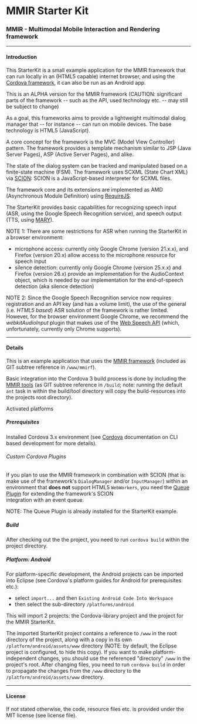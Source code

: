 MMIR Starter Kit
===========

### MMIR - Multimodal Mobile Interaction and Rendering framework

----

#### Introduction

This StarterKit is a small example application for the MMIR framework that can run locally in an (HTML5 capable) internet browser, and using the [Cordova framework][0], it can also be run as an Android app.


This is an ALPHA version for the MMIR framework (CAUTION: significant parts of the framework -- such as the API,
used technology etc. -- may still be subject to change)

As a goal, this frameworks aims to provide a lightweight multimodal dialog manager that -- for instance -- can run
on mobile devices. The base technology is HTML5 (JavaScript).

A core concept for the framework is the MVC (Model View Controller) pattern. The framework provides a template
mechanism similar to JSP (Java Server Pages), ASP (Active Server Pages), and alike.

The state of the dialog system can be tracked and manipulated based on a finite-state machine (FSM).
The framework uses SCXML (State Chart XML) via [SCION][1]: SCION is a JavaScript-based interpreter for SCXML files.

The framework core and its extensions are implemented as AMD (Asynchronous Module Definition) using [RequireJS][3].


The StarterKit provides basic capabilities for recognizing speech input (ASR, using the Google Speech Recognition service), and speech output (TTS, using [MARY][2]).

NOTE 1: There are some restrictions for ASR when running the StarterKit in a browser environment:
 * microphone access: currently only Google Chrome (version 21.x.x), and Firefox (version 20.x) allow access to the microphone resource for speech input
 * silence detection: currently only Google Chrome (version 25.x.x) and Firefox (version 26.x) provide an implementation for the AudioContext object, which is needed by our implementation for the end-of-speech detection (aka silence detection) 

NOTE 2: Since the Google Speech Recognition service now requires registration and an API key (and has a volume limit), the
        use of the general (i.e. _HTML5 based_) ASR solution of the framework is rather limited.
        However, for the browser environment Google Chrome, we recommend the _webkitAudioInput_ plugin that makes use of the
        [Web Speech API][7] (which, unfortunately, currently only Chrome supports).

----

#### Details

This is an example application that uses the [MMIR framework][4] (included 
as GIT subtree reference in ```/www/mmirf```).

Basic integration into the Cordova 3 build process is done by including the [MMIR tools][5]
(as GIT subtree reference in ```/build```; note: running the default ```ant``` task in within the build/tool directory will
copy the build-resources into the projects root directory).

Activated platforms

##### Prerequisites

Installed Cordova 3.x environment (see [Cordova][0] documentation on CLI based development for more details).


###### Custom Cordova Plugins

If you plan to use the MMIR framework in combination with SCION (that is: make use of
the framework's ```DialogManager``` and/or ```InputManager```) within an environment that __does not__
support HTML5 ```WebWorkers```, you need the [Queue Plugin][6] for extending the framework's SCION  
integration with an event queue.

NOTE: The Queue Plugin is already installed for the StarterKit example.

##### Build

After checking out the the project, you need to run ```cordova build``` within the project directory. 


##### Platform: Android

For platform-specific development, the Android projects can be imported into Eclipse (see
Cordova's platform guides for Android for prerequisites etc.):

 * select ```import...``` and then ```Existing Android Code Into Workspace```
 * then select the sub-directory ```/platforms/android```

This will import 2 projects: the Cordova-library project and the project for the MMIR StarterKit.

The imported StarterKit project contains a reference to ```/www``` in the root directory of the project,
along with a copy in its own ```/platform/android/assets/www``` directory (NOTE: by default, the Eclipse 
project is configured, to hide this copy).
If you want to make platform-independent changes, you should use the referenced "directory" ```/www```
in the project's root.
After changing files, you need to run ```cordova build``` in order to propagate the changes
from the ```/www``` directory to the ```/platform/android/assets/www``` directory.

----

#### License
If not stated otherwise, the code, resource files etc. is provided under the MIT license (see license file).

[0]: http://cordova.apache.org/
[1]: https://github.com/jbeard4/SCION
[2]: http://mary.dfki.de/
[3]: http://requirejs.org/
[4]: https://github.com/mmig/mmir-lib
[5]: https://github.com/mmig/mmir-tooling
[6]: https://github.com/mmig/mmir-plugin-scionqueue
[7]: https://dvcs.w3.org/hg/speech-api/raw-file/tip/speechapi.html
